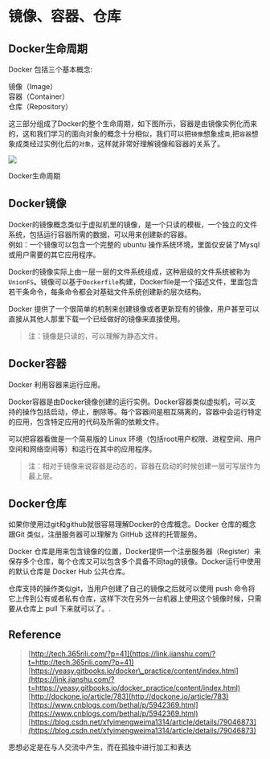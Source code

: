 # 镜像、容器、仓库

## Docker生命周期

Docker 包括三个基本概念:

镜像（Image）  
容器（Container）  
仓库（Repository）

这三部分组成了Docker的整个生命周期，如下图所示，容器是由镜像实例化而来的，这和我们学习的面向对象的概念十分相似，我们可以把`镜像`想象成`类`,把`容器`想象成类经过实例化后的`对象`，这样就非常好理解镜像和容器的关系了。

![](https://upload-images.jianshu.io/upload_images/2156466-b4341e9da2e6e170.jpg?imageMogr2/auto-orient/strip|imageView2/2/w/700)

Docker生命周期

## Docker镜像

Docker的镜像概念类似于虚拟机里的镜像，是一个只读的模板，一个独立的文件系统，包括运行容器所需的数据，可以用来创建新的容器。  
例如：一个镜像可以包含一个完整的 ubuntu 操作系统环境，里面仅安装了Mysql或用户需要的其它应用程序。

Docker的镜像实际上由一层一层的文件系统组成，这种层级的文件系统被称为`UnionFS`。镜像可以基于`Dockerfile`构建，Dockerfile是一个描述文件，里面包含若干条命令，每条命令都会对基础文件系统创建新的层次结构。

Docker 提供了一个很简单的机制来创建镜像或者更新现有的镜像，用户甚至可以直接从其他人那里下载一个已经做好的镜像来直接使用。

> 注：镜像是只读的，可以理解为静态文件。

## Docker容器

Docker 利用容器来运行应用。

Docker容器是由Docker镜像创建的运行实例。Docker容器类似虚拟机，可以支持的操作包括启动，停止，删除等。每个容器间是相互隔离的，容器中会运行特定的应用，包含特定应用的代码及所需的依赖文件。

可以把容器看做是一个简易版的 Linux 环境（包括root用户权限、进程空间、用户空间和网络空间等）和运行在其中的应用程序。

> 注：相对于镜像来说容器是动态的，容器在启动的时候创建一层可写层作为最上层。

## Docker仓库

如果你使用过git和github就很容易理解Docker的仓库概念。Docker 仓库的概念跟Git 类似，注册服务器可以理解为 GitHub 这样的托管服务。

Docker 仓库是用来包含镜像的位置，Docker提供一个注册服务器（Register）来保存多个仓库，每个仓库又可以包含多个具备不同tag的镜像。Docker运行中使用的默认仓库是 Docker Hub 公共仓库。

仓库支持的操作类似git，当用户创建了自己的镜像之后就可以使用 push 命令将它上传到公有或者私有仓库，这样下次在另外一台机器上使用这个镜像时候，只需要从仓库上 pull 下来就可以了。.

## Reference

> [http://tech.365rili.com/?p=41](https://link.jianshu.com/?t=http://tech.365rili.com/?p=41) [https://yeasy.gitbooks.io/docker\_practice/content/index.html](https://link.jianshu.com/?t=https://yeasy.gitbooks.io/docker_practice/content/index.html)  
> [http://dockone.io/article/783](http://dockone.io/article/783)  
> [https://www.cnblogs.com/bethal/p/5942369.html](https://www.cnblogs.com/bethal/p/5942369.html)  
> [https://blog.csdn.net/xfyimengweima1314/article/details/79046873](https://blog.csdn.net/xfyimengweima1314/article/details/79046873)

思想必定是在与人交流中产生，而在孤独中进行加工和表达

